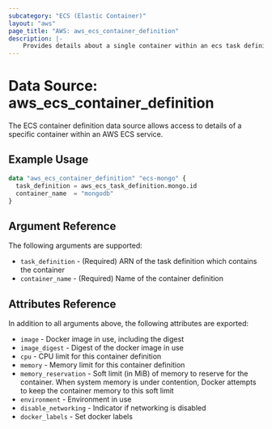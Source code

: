 ```yaml
---
subcategory: "ECS (Elastic Container)"
layout: "aws"
page_title: "AWS: aws_ecs_container_definition"
description: |-
    Provides details about a single container within an ecs task definition
---
```


# Data Source: aws_ecs_container_definition

The ECS container definition data source allows access to details of
a specific container within an AWS ECS service.

## Example Usage

```terraform
data "aws_ecs_container_definition" "ecs-mongo" {
  task_definition = aws_ecs_task_definition.mongo.id
  container_name  = "mongodb"
}
```

## Argument Reference

The following arguments are supported:

* `task_definition` - (Required) ARN of the task definition which contains the container
* `container_name` - (Required) Name of the container definition

## Attributes Reference

In addition to all arguments above, the following attributes are exported:

* `image` - Docker image in use, including the digest
* `image_digest` - Digest of the docker image in use
* `cpu` - CPU limit for this container definition
* `memory` - Memory limit for this container definition
* `memory_reservation` - Soft limit (in MiB) of memory to reserve for the container. When system memory is under contention, Docker attempts to keep the container memory to this soft limit
* `environment` - Environment in use
* `disable_networking` - Indicator if networking is disabled
* `docker_labels` - Set docker labels
